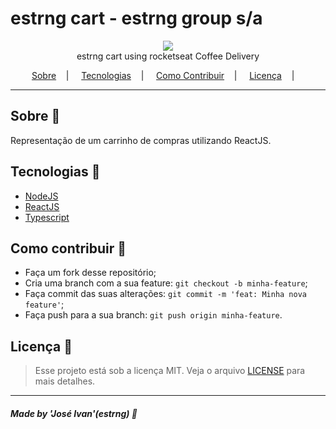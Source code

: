 <h1>estrng cart - estrng group s/a</h1>

<p align="center">
<image src=".github/logo.svg"/></br>
<label>estrng cart using rocketseat Coffee Delivery</label>
</p>

<p align="center">
<a href="#sobre-memo">Sobre</a>&nbsp;&nbsp;&nbsp; | &nbsp;&nbsp;&nbsp;
<a href="#tecnologias-rocket">Tecnologias</a>&nbsp;&nbsp;&nbsp; | &nbsp;&nbsp;&nbsp;
<a href="#como-contribuir-">Como Contribuir</a>&nbsp;&nbsp;&nbsp; | &nbsp;&nbsp;&nbsp;
<a href="#licença-scroll">Licença</a>&nbsp;&nbsp;&nbsp; | &nbsp;&nbsp;&nbsp;
</p>

<!-- <p align="center">
<image src="https://img.shields.io/badge/Shields-customizados-red"/>
</p>

Clique [aqui](https://shields.io/) e selecione escudos para o seu projeto.

## Apresentação do Projeto :sparkles:

<p align="center">
<image src=".github/image-example.png" />
</p>
 -->
---

## Sobre :memo:

Representação de um carrinho de compras utilizando ReactJS.

## Tecnologias :rocket:

- <a href="https://nodejs.org/en/">NodeJS</a>
- <a href="https://pt-br.reactjs.org">ReactJS</a>
- <a href="https://www.typescriptlang.org">Typescript</a>

## Como contribuir 🤔

- Faça um fork desse repositório;
- Cria uma branch com a sua feature: `git checkout -b minha-feature`;
- Faça commit das suas alterações: `git commit -m 'feat: Minha nova feature'`;
- Faça push para a sua branch: `git push origin minha-feature`.

## Licença :scroll:

> Esse projeto está sob a licença MIT. Veja o arquivo [LICENSE](LICENSE) para mais detalhes.

---

##### Made by 'José Ivan'(estrng) :wave:
